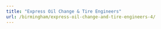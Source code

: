 ```yaml
---
title: "Express Oil Change & Tire Engineers"
url: /birmingham/express-oil-change-and-tire-engineers-4/
---
```

